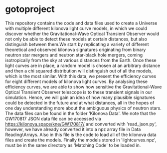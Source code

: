 # gotoproject

This repository contains the code and data files used to create a Universe with multiple different kilonova light curve models, in which we could discover whether the Gravitational-Wave Optical Transient Observer would not only be able to detect these models at certain distances, but also distinguish between them.We start by replicating a variety of different theoretical and observed kilonova signatures originating from binary neutron star mergers and neutron star-black hole mergers, coming isotropically from the sky at various distances from the Earth. Once these light curves are in place, a random model is chosen at an arbitrary distance and then a chi squared distribution will distinguish out of all the models, which is the most similar. With this data, we present the efficiency curves for eight different models of kilonova light curves. By analysing these efficiency curves, we are able to show how sensitive the Gravitational-Wave Optical Transient Observer telescope is to these transient signals in our simulation. Hence, we will gain an idea of how many plausible signatures could be detected in the future and at what distances, all in the hopes of one day understanding more about the ambiguous physics of neutron stars.
The data files can be found in the folder 'Kilonova Data'. We note that the GW170817 JSON data file can be accessed via https://kilonova.space/kne/GW170817/ and converted with 'read_json.py', however, we have already converted it into a npz array file in Data Reading\Arrays. Also in this file is the code to load all of the kilonova data files and create the models. Finally the models stored in 'lightcurves.npz', must be in the same directory as 'Matching Code' to be loaded in.

